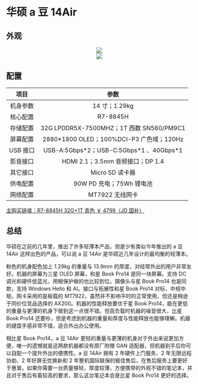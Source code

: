 # 华硕 a 豆 14Air

## 外观

<div style="margin: 0 auto; text-align: center; width: 75%"><img src="./assets/a豆14%201.png" /></div>
<div style="margin: 0 auto; text-align: center; width: 75%"><img src="./assets/a豆14%202.png" /></div>

## 配置

|   项目   |                    参数                    |
| :------: | :----------------------------------------: |
| 机身参数 |               14 寸；1.29kg                |
| 核心配置 |                  R7-8845H                  |
| 存储配置 |  32G LPDDR5X-7500MHZ；1T 西数 SN560/PM9C1  |
| 屏幕配置 | 2880\*1800 OLED；100%DCI-P3 广色域；120Hz  |
| USB 接口 | USB-A:5Gbps\*2；USB-C:5Gbps\*1 、40Gbps\*1 |
| 影音接口 |      HDMI 2.1；3.5mm 音频接口；DP 1.4      |
| 其它接口 |              Micro SD 读卡器               |
| 供电配置 |          90W PD 充电；75Wh 锂电池          |
| 网络配置 |              MT7922 无线网卡               |

[主购买链接：R7-8845H 32G+1T 青色 ￥ 4799（JD 国补）](https://3.cn/-2b26WeH)

## 总结

华硕在之前的几年里，推出了许多轻薄本产品，但是少有类似今年推出的 a 豆 14Air 这样出色的产品，可以说 a 豆 14Air 是华硕近几年设计的最均衡的轻薄本。

粉色的机身配色加上 1.29kg 的重量与 13.9mm 的厚度，对经常外出的用户非常友好。机器的屏幕为三星 OLED 屏幕，和星 Book Pro14 是同一块屏幕。支持 DC 调光和硬件低蓝光，用眼保护做的也比较到位。摄像头与星 Book Pro14 也是同款，支持 Windows Hello 和 AI。接口与拓展性和星 Book Pro14 对标，中规中矩。网卡采用的是板载的 MT7922，虽然并不影响平时的正常使用，但还是稍逊于同价位竞品选择的 AX200。机器的性能释放要优于星 Book Pro14，能在更低的重量与更薄的机身下做到这一点很不错。但高负载时机器的噪音很大，比星 Book Pro14 还要吵，但是考虑到机器的重量和厚度与性能释放也能够理解。机器的键盘手感非常不错，适合外出办公使用。

相比星 Book Pro14，a 豆 14Air 更轻的重量与更薄的机身对于外出来说更加方便，唯一的遗憾就是这两款机器都没有原厂附赠 GAN 适配器，但机器到手后你可以自配一个提升外出的便携性。a 豆 14Air 拥有 2 年硬件上门服务、2 年无限远程协助、2 年好屏无忧换新和 2 年整机国际联保的极佳售后，在售后服务上要更好于惠普。如果你需要一台质量够轻，厚度较薄，方便携带的外观不错的笔记本，并且对于售后有着较高的要求，那么这台笔记本会是比星 Book Pro14 更好的选择。
